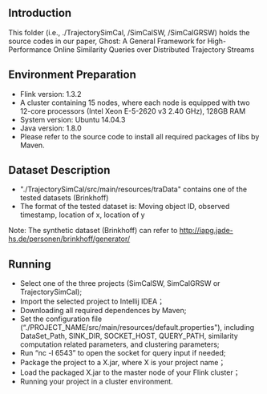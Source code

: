 
## Introduction
  This folder (i.e., ./TrajectorySimCal, /SimCalSW, /SimCalGRSW) holds the source codes in our paper, Ghost: A General Framework for High-Performance Online Similarity Queries over Distributed Trajectory Streams


## Environment Preparation
  - Flink version: 1.3.2
  - A cluster containing 15 nodes, where each node is equipped with two 12-core processors (Intel Xeon E-5-2620 v3 2.40 GHz), 128GB RAM
  - System version: Ubuntu 14.04.3
  - Java version: 1.8.0
  - Please refer to the source code to install all required packages of libs by Maven.


## Dataset Description
  - "./TrajectorySimCal/src/main/resources/traData" contains one of the tested datasets (Brinkhoff)
  - The format of the tested dataset is:
         Moving object ID, observed timestamp, location of x, location of y
  
  Note: The synthetic dataset (Brinkhoff) can refer to http://iapg.jade-hs.de/personen/brinkhoff/generator/
  

## Running 
  - Select one of the three projects (SimCalSW, SimCalGRSW or TrajectorySimCal);
  - Import the selected project to Intellij IDEA；
  - Downloading all required dependences by Maven; 
  - Set the configuration file (“./PROJECT_NAME/src/main/resources/default.properties"), including DataSet_Path, SINK_DIR, SOCKET_HOST, QUERY_PATH, similarity computation related parameters, and clustering parameters;
  - Run “nc -l 6543” to open the socket for query input if needed;
  - Package the project to a X.jar, where X is your project name；
  - Load the packaged X.jar to the master node of your Flink cluster；
  - Running your project in a cluster environment.
 